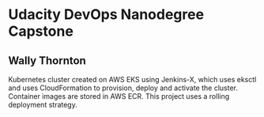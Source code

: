 # Udacity DevOps Nanodegree Capstone
## Wally Thornton

Kubernetes cluster created on AWS EKS using Jenkins-X, which uses eksctl and uses CloudFormation to provision, deploy and activate the cluster.
Container images are stored in AWS ECR.
This project uses a rolling deployment strategy.